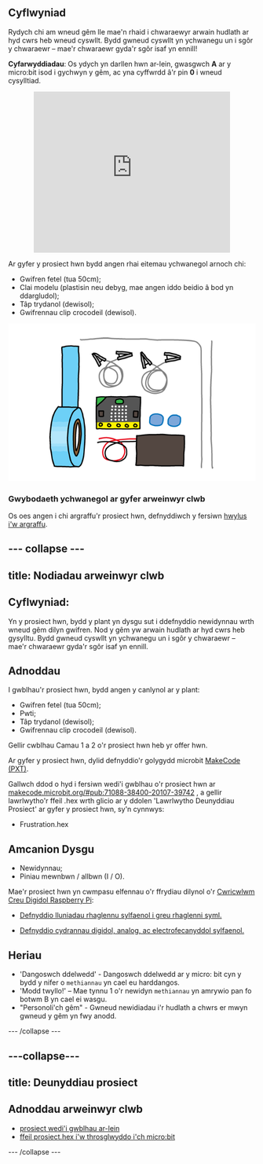 ## Cyflwyniad

Rydych chi am wneud gêm lle mae'n rhaid i chwaraewyr arwain hudlath ar hyd cwrs heb wneud cyswllt. Bydd gwneud cyswllt yn ychwanegu un i sgôr y chwaraewr – mae'r chwaraewr gyda'r sgôr isaf yn ennill!

**Cyfarwyddiadau**: Os ydych yn darllen hwn ar-lein, gwasgwch **A** ar y micro:bit isod i gychwyn y gêm, ac yna cyffwrdd â'r pin **0** i wneud cysylltiad.

<div class="trinket" style="width:400px;margin: 0 auto;">
<div style="position:relative;height:0;padding-bottom:81.97%;overflow:hidden;"><iframe style="position:absolute;top:0;left:0;width:100%;height:100%;" src="https://makecode.microbit.org/---run?id=_FEDEdA3v6e64" allowfullscreen="allowfullscreen" sandbox="allow-popups allow-scripts allow-same-origin" frameborder="0"></iframe></div>
</div>

Ar gyfer y prosiect hwn bydd angen rhai eitemau ychwanegol arnoch chi:

* Gwifren fetel (tua 50cm);
* Clai modelu (plastisin neu debyg, mae angen iddo beidio â bod yn ddargludol);
* Tâp trydanol (dewisol);
* Gwifrennau clip crocodeil (dewisol).

![sgrinlun](images/frustration-items.png)

### Gwybodaeth ychwanegol ar gyfer arweinwyr clwb

Os oes angen i chi argraffu'r prosiect hwn, defnyddiwch y fersiwn [hwylus i'w argraffu](https://projects.raspberrypi.org/en/projects/frustration/print).

## \--- collapse \---

## title: Nodiadau arweinwyr clwb

## Cyflwyniad:

Yn y prosiect hwn, bydd y plant yn dysgu sut i ddefnyddio newidynnau wrth wneud gêm dilyn gwifren. Nod y gêm yw arwain hudlath ar hyd cwrs heb gysylltu. Bydd gwneud cyswllt yn ychwanegu un i sgôr y chwaraewr – mae'r chwaraewr gyda'r sgôr isaf yn ennill.

## Adnoddau

I gwblhau'r prosiect hwn, bydd angen y canlynol ar y plant:

* Gwifren fetel (tua 50cm);
* Pwti;
* Tâp trydanol (dewisol);
* Gwifrennau clip crocodeil (dewisol).

Gellir cwblhau Camau 1 a 2 o'r prosiect hwn heb yr offer hwn.

Ar gyfer y prosiect hwn, dylid defnyddio'r golygydd microbit [MakeCode (PXT)](http://jumpto.cc/pxt-new).

Gallwch ddod o hyd i fersiwn wedi'i gwblhau o'r prosiect hwn ar [makecode.microbit.org/#pub:71088-38400-20107-39742](https://makecode.microbit.org/#pub:71088-38400-20107-39742) , a gellir lawrlwytho'r ffeil .hex wrth glicio ar y ddolen 'Lawrlwytho Deunyddiau Prosiect' ar gyfer y prosiect hwn, sy'n cynnwys:

* Frustration.hex

## Amcanion Dysgu

* Newidynnau;
* Piniau mewnbwn / allbwn (I / O).

Mae'r prosiect hwn yn cwmpasu elfennau o'r ffrydiau dilynol o'r [Cwricwlwm Creu Digidol Raspberry Pi](http://rpf.io/curriculum):

* [Defnyddio lluniadau rhaglennu sylfaenol i greu rhaglenni syml.](https://www.raspberrypi.org/curriculum/programming/creator)

* [Defnyddio cydrannau digidol, analog, ac electrofecanyddol sylfaenol.](https://www.raspberrypi.org/curriculum/physical-computing/creator)

## Heriau

* 'Dangoswch ddelwedd' - Dangoswch ddelwedd ar y micro: bit cyn y bydd y nifer o `methiannau` yn cael eu harddangos.
* 'Modd twyllo!' – Mae tynnu 1 o'r newidyn `methiannau` yn amrywio pan fo botwm B yn cael ei wasgu.
* "Personoli'ch gêm" - Gwneud newidiadau i'r hudlath a chwrs er mwyn gwneud y gêm yn fwy anodd.

\--- /collapse \---

## \---collapse\---

## title: Deunyddiau prosiect

## Adnoddau arweinwyr clwb

* [prosiect wedi'i gwblhau ar-lein](https://makecode.microbit.org/#pub:71088-38400-20107-39742)
* [ffeil prosiect.hex i'w throsglwyddo i'ch micro:bit](resources/micro-bit-Frustration.hex)

\--- /collapse \---